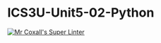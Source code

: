 # ICS3U-Unit5-02-Python

[![Mr Coxall's Super Linter](https://github.com/Evgeny-Vovk/ICS3U-Unit5-02-Python/workflows/Mr%20Coxall's%20Super%20Linter/badge.svg)](https://github.com/Evgeny-Vovk/ICS3U-Unit5-02-Python/actions)
